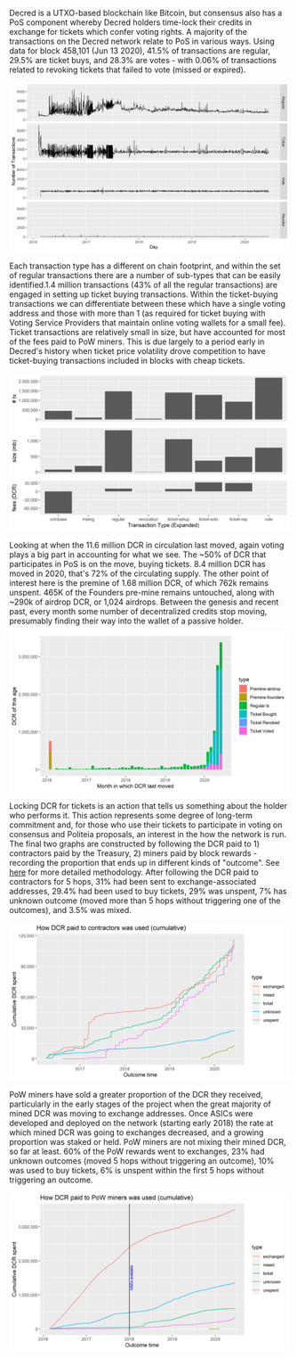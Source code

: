 Decred is a UTXO-based blockchain like Bitcoin, but consensus also has a PoS component whereby Decred holders time-lock their credits in exchange for tickets which confer voting rights. A majority of the transactions on the Decred network relate to PoS in various ways. Using data for block 458,101 (Jun 13 2020), 41.5% of transactions are regular, 29.5% are ticket buys, and 28.3% are votes - with 0.06% of transactions related to revoking tickets that failed to vote (missed or expired). 

![transactions-per-day-by-type](transactions-per-day-by-type.png)

Each transaction type has a different on chain footprint, and within the set of regular transactions there are a number of sub-types that can be easily identified.1.4 million transactions (43% of all the regular transactions) are engaged in setting up ticket buying transactions. Within the ticket-buying transactions we can differentiate between these which have a single voting address and those with more than 1 (as required for ticket buying with Voting Service Providers that maintain online voting wallets for a small fee). Ticket transactions are relatively small in size, but have accounted for most of the fees paid to PoW miners. This is due largely to a period early in Decred's history when ticket price volatility drove competition to have ticket-buying transactions included in blocks with cheap tickets.

![tx-type-summary-combined](tx-type-summary-combined.png)

Looking at when the 11.6 million DCR in circulation last moved, again voting plays a big part in accounting for what we see. The ~50% of DCR that participates in PoS is on the move, buying tickets. 8.4 million DCR has moved in 2020, that's 72% of the circulating supply. The other point of interest here is the premine of 1.68 million DCR, of which 762k remains unspent. 465K of the Founders pre-mine remains untouched, along with ~290k of airdrop DCR, or 1,024 airdrops. Between the genesis and recent past, every month some number of decentralized credits stop moving, presumably finding their way into the wallet of a passive holder.

![](unspent-DCR-type-month.png)

Locking DCR for tickets is an action that tells us something about the holder who performs it. This action represents some degree of long-term commitment and, for those who use their tickets to participate in voting on consensus and Politeia proposals, an interest in the how the network is run. The final two graphs are constructed by following the DCR paid to 1) contractors paid by the Treasury, 2) miners paid by block rewards - recording the proportion that ends up in different kinds of "outcome". See [here](https://blog.decred.org/2020/06/08/Decred-blockchain-analysis-Part-1/) for more detailed methodology. After following the DCR paid to contractors for 5 hops, 31% had been sent to exchange-associated addresses, 29.4% had been used to buy tickets, 29% was unspent, 7% has unknown outcome (moved more than 5 hops without triggering one of the outcomes), and 3.5% was mixed.

![](DCR-Treasury-outcomes.png)

 PoW miners have sold a greater proportion of the DCR they received, particularly in the early stages of the project when the great majority of mined DCR was moving to exchange addresses. Once ASICs were developed and deployed on the network (starting early 2018) the rate at which mined DCR was going to exchanges decreased, and a growing proportion was staked or held. PoW miners are not mixing their mined DCR, so far at least. 60% of the PoW rewards went to exchanges, 23% had unknown outcomes (moved 5 hops without triggering an outcome), 10% was used to buy tickets, 6% is unspent within the first 5 hops without triggering an outcome.

![](DCR-PoW-outcomes.png)

